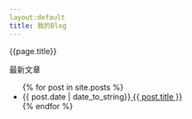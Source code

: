 ```yaml
---
layout:default
title: 我的Blog
---
```

<p>{{page.title}}</p>
<p>最新文章</p>
<ul>
    {% for post in site.posts %}
        <li>{{ post.date | date_to_string}}<a href="{{ site.baseurl }}{{ post.url }}"> {{ post.title }}</a></li>
    {% endfor %}

</ul>